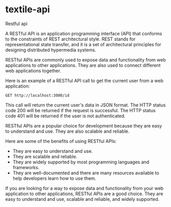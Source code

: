 # textile-api
Restful api

A RESTful API is an application programming interface (API) that conforms to the constraints of REST architectural style. REST stands for representational state transfer, and it is a set of architectural principles for designing distributed hypermedia systems.

RESTful APIs are commonly used to expose data and functionality from web applications to other applications. They are also used to connect different web applications together.

Here is an example of a RESTful API call to get the current user from a web application:

```
GET http://localhost:3000/id
```

This call will return the current user's data in JSON format. The HTTP status code 200 will be returned if the request is successful. The HTTP status code 401 will be returned if the user is not authenticated.

RESTful APIs are a popular choice for development because they are easy to understand and use. They are also scalable and reliable.

Here are some of the benefits of using RESTful APIs:

* They are easy to understand and use.
* They are scalable and reliable.
* They are widely supported by most programming languages and frameworks.
* They are well-documented and there are many resources available to help developers learn how to use them.

If you are looking for a way to expose data and functionality from your web application to other applications, RESTful APIs are a good choice. They are easy to understand and use, scalable and reliable, and widely supported.
